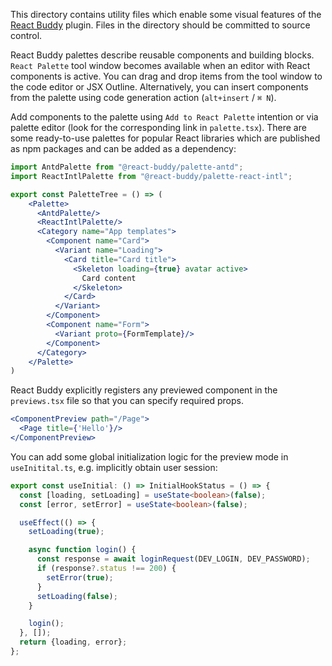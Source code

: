 This directory contains utility files which enable some visual features of the
[React Buddy](https://plugins.jetbrains.com/plugin/17467-react-buddy/) plugin.
Files in the directory should be committed to source control.

React Buddy palettes describe reusable components and building blocks. `React Palette` tool window
becomes available when an editor with React components is active. You can drag and drop items from
the tool window to the code editor or JSX Outline. Alternatively, you can insert components from the
palette using code generation action (`alt+insert` / `⌘ N`).

Add components to the palette using `Add to React Palette` intention or via palette editor (look for
the corresponding link in `palette.tsx`). There are some ready-to-use palettes for popular React
libraries which are published as npm packages and can be added as a dependency:

```jsx
import AntdPalette from "@react-buddy/palette-antd";
import ReactIntlPalette from "@react-buddy/palette-react-intl";

export const PaletteTree = () => (
    <Palette>
      <AntdPalette/>
      <ReactIntlPalette/>
      <Category name="App templates">
        <Component name="Card">
          <Variant name="Loading">
            <Card title="Card title">
              <Skeleton loading={true} avatar active>
                Card content
              </Skeleton>
            </Card>
          </Variant>
        </Component>
        <Component name="Form">
          <Variant proto={FormTemplate}/>
        </Component>
      </Category>
    </Palette>
)
```

React Buddy explicitly registers any previewed component in the `previews.tsx` file so that you can
specify required props.

```jsx
<ComponentPreview path="/Page">
  <Page title={'Hello'}/>
</ComponentPreview>
```

You can add some global initialization logic for the preview mode in `useInitital.ts`,
e.g. implicitly obtain user session:

```typescript
export const useInitial: () => InitialHookStatus = () => {
  const [loading, setLoading] = useState<boolean>(false);
  const [error, setError] = useState<boolean>(false);

  useEffect(() => {
    setLoading(true);

    async function login() {
      const response = await loginRequest(DEV_LOGIN, DEV_PASSWORD);
      if (response?.status !== 200) {
        setError(true);
      }
      setLoading(false);
    }

    login();
  }, []);
  return {loading, error};
};
```